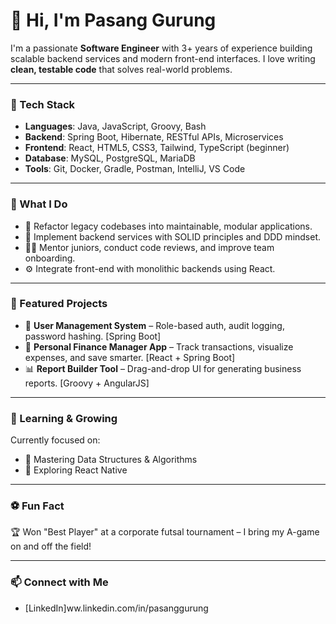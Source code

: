 # 👋 Hi, I'm Pasang Gurung

I'm a passionate **Software Engineer** with 3+ years of experience building scalable backend services and modern front-end interfaces. I love writing **clean, testable code** that solves real-world problems.

---

### 🔧 Tech Stack

- **Languages**: Java, JavaScript, Groovy, Bash
- **Backend**: Spring Boot, Hibernate, RESTful APIs, Microservices
- **Frontend**: React, HTML5, CSS3, Tailwind, TypeScript (beginner)
- **Database**: MySQL, PostgreSQL, MariaDB
- **Tools**: Git, Docker, Gradle, Postman, IntelliJ, VS Code

---

### 💼 What I Do

- 🔄 Refactor legacy codebases into maintainable, modular applications.
- 🧱 Implement backend services with SOLID principles and DDD mindset.
- 🧑‍🏫 Mentor juniors, conduct code reviews, and improve team onboarding.
- ⚙ Integrate front-end with monolithic backends using React.

---

### 📂 Featured Projects

- 🔐 **User Management System** – Role-based auth, audit logging, password hashing. [Spring Boot]
- 💸 **Personal Finance Manager App** – Track transactions, visualize expenses, and save smarter. [React + Spring Boot]
- 📊 **Report Builder Tool** – Drag-and-drop UI for generating business reports. [Groovy + AngularJS]

---

### 🧠 Learning & Growing

Currently focused on:
- 🌱 Mastering Data Structures & Algorithms
- 📱 Exploring React Native

---

### ⚽ Fun Fact

🏆 Won "Best Player" at a corporate futsal tournament – I bring my A-game on and off the field!

---

### 📫 Connect with Me

- [LinkedIn]ww.linkedin.com/in/pasanggurung
